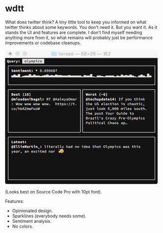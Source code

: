 # wdtt

What does twitter think? A tiny little tool to keep you informed on
what twitter thinks about some keywords. You don't need it. But you
want it. As it stands the UI and features are complete. I don't find
myself needing anything more from it, so what remains will probably
just be performance improvements or codebase cleanups.

![screenshot](images/screenshot.png)

(Looks best on Source Code Pro with 10pt font).

Features:

 - Opinionated design.
 - Sparklines (everybody needs some).
 - Sentiment analysis.
 - No colors.
